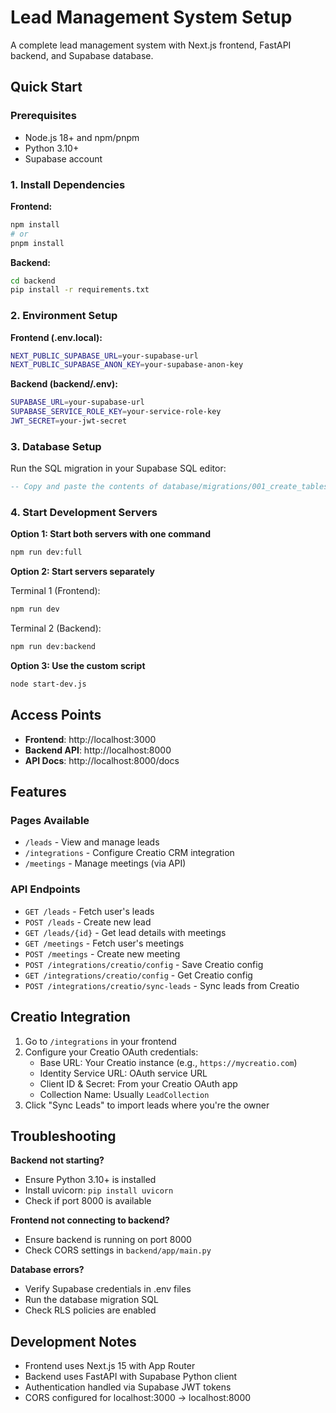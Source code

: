 # Lead Management System Setup

A complete lead management system with Next.js frontend, FastAPI backend, and Supabase database.

## Quick Start

### Prerequisites
- Node.js 18+ and npm/pnpm
- Python 3.10+
- Supabase account

### 1. Install Dependencies

**Frontend:**
```bash
npm install
# or
pnpm install
```

**Backend:**
```bash
cd backend
pip install -r requirements.txt
```

### 2. Environment Setup

**Frontend (.env.local):**
```bash
NEXT_PUBLIC_SUPABASE_URL=your-supabase-url
NEXT_PUBLIC_SUPABASE_ANON_KEY=your-supabase-anon-key
```

**Backend (backend/.env):**
```bash
SUPABASE_URL=your-supabase-url
SUPABASE_SERVICE_ROLE_KEY=your-service-role-key
JWT_SECRET=your-jwt-secret
```

### 3. Database Setup

Run the SQL migration in your Supabase SQL editor:
```sql
-- Copy and paste the contents of database/migrations/001_create_tables.sql
```

### 4. Start Development Servers

**Option 1: Start both servers with one command**
```bash
npm run dev:full
```

**Option 2: Start servers separately**

Terminal 1 (Frontend):
```bash
npm run dev
```

Terminal 2 (Backend):
```bash
npm run dev:backend
```

**Option 3: Use the custom script**
```bash
node start-dev.js
```

## Access Points

- **Frontend**: http://localhost:3000
- **Backend API**: http://localhost:8000
- **API Docs**: http://localhost:8000/docs

## Features

### Pages Available
- `/leads` - View and manage leads
- `/integrations` - Configure Creatio CRM integration
- `/meetings` - Manage meetings (via API)

### API Endpoints
- `GET /leads` - Fetch user's leads
- `POST /leads` - Create new lead
- `GET /leads/{id}` - Get lead details with meetings
- `GET /meetings` - Fetch user's meetings
- `POST /meetings` - Create new meeting
- `POST /integrations/creatio/config` - Save Creatio config
- `GET /integrations/creatio/config` - Get Creatio config
- `POST /integrations/creatio/sync-leads` - Sync leads from Creatio

## Creatio Integration

1. Go to `/integrations` in your frontend
2. Configure your Creatio OAuth credentials:
   - Base URL: Your Creatio instance (e.g., `https://mycreatio.com`)
   - Identity Service URL: OAuth service URL
   - Client ID & Secret: From your Creatio OAuth app
   - Collection Name: Usually `LeadCollection`
3. Click "Sync Leads" to import leads where you're the owner

## Troubleshooting

**Backend not starting?**
- Ensure Python 3.10+ is installed
- Install uvicorn: `pip install uvicorn`
- Check if port 8000 is available

**Frontend not connecting to backend?**
- Ensure backend is running on port 8000
- Check CORS settings in `backend/app/main.py`

**Database errors?**
- Verify Supabase credentials in .env files
- Run the database migration SQL
- Check RLS policies are enabled

## Development Notes

- Frontend uses Next.js 15 with App Router
- Backend uses FastAPI with Supabase Python client
- Authentication handled via Supabase JWT tokens
- CORS configured for localhost:3000 → localhost:8000